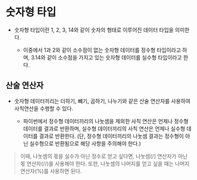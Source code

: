 # 숫자형 타입

- 숫자형 타입이란 1, 2, 3, 14와 같이 숫자의 형태로 이루어진 데이터 타입을 의미한다.

    - 이중에서 1과 2와 같이 소수점이 없는 숫자형 데이터를 정수형 타입이라고 하며, 3.14와 같이 소수점을 가지고 있는 숫자형 데이터를 실수형 타입이라고 한다.



## 산술 연산자

- 숫자형 데이터끼리는 더하기, 뺴기, 곱하기, 나누기와 같은 산술 연산자를 사용하여 사칙연산을 수행할 수 있다.

    - 파이썬에서 정수형 데이터끼리의 나눗셈을 제외한 사칙 연산은 언제나 정수형 데이터를 결과로 반환하며, 실수형 데이터끼리의 사칙 연산은 언제나 실수형 데이터를 결과로 반환한다. (단, 정수형 데이터끼리의 나눗셈 결과는 정수형이 아닌 실수형으로 반환됨으로 해당 사항을 주의해야 한다.)

> 이때, 나눗셈의 몫을 실수가 아닌 정수로 얻고 싶다면, 나눗셈(/) 연산자가 아닌 몫 연산자(//)를 사용해야 한다. 또한, 나눗셈의 나머지를 얻고 싶을 때는 나머지 연산자(%)를 사용하면 된다.